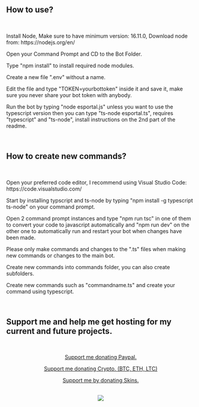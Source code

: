 <h2>How to use?</h2>
<br>

<p>Install Node, Make sure to have minimum version: 16.11.0, Download node from: https://nodejs.org/en/</p>
<p>Open your Command Prompt and CD to the Bot Folder.</p>
<p>Type "npm install" to install required node modules.</p>
<p>Create a new file ".env" without a name.</p>
<p>Edit the file and type "TOKEN=yourbottoken" inside it and save it, make sure you never share your bot token with anybody.</p>
<p>Run the bot by typing "node esportal.js" unless you want to use the typescript version then you can type "ts-node esportal.ts", requires "typescript" and "ts-node", install instructions on the 2nd part of the readme.</p>

<br>

<h2>How to create new commands?</h2>
<br>

<p>Open your preferred code editor, I recommend using Visual Studio Code: https://code.visualstudio.com/</p>
<p>Start by installing typscript and ts-node by typing "npm install -g typescript ts-node" on your command prompt.</p>
<p>Open 2 command prompt instances and type "npm run tsc" in one of them to convert your code to javascript automatically and "npm run dev" on the other one to automatically run and restart your bot when changes have been made.</p>
<p>Please only make commands and changes to the ".ts" files when making new commands or changes to the main bot.</p>
<p>Create new commands into commands folder, you can also create subfolders.</p>
<p>Create new commands such as "commandname.ts" and create your command using typescript.</p>

<br>

<h2>Support me and help me get hosting for my current and future projects.</h2>
<br>

<p align="center" >
  <a href="https://streamelements.com/maybejari/tip">
  Support me donating Paypal.
  </a>
<p align="center" >
  <a href="https://1upcoin.com/donate/maybejari">
  Support me donating Crypto. (BTC, ETH, LTC)
    </a>
<p align="center" >
  <a href="https://steamcommunity.com/tradeoffer/new/?partner=115322418&token=Zz70W4F-">
  Support me by donating Skins.
  </a>
<br>
<br>

<p align="center" >
  <a href="https://discord.gg/ZNyTnGMy9E">
  <img src="https://i.imgur.com/t7HgDIj.png" />
  </a>
</p>

